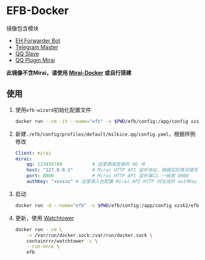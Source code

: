 # EFB-Docker

镜像包含模块

- [EH Forwarder Bot](https://github.com/ehForwarderBot/ehForwarderBot)
- [Telegram Master](https://github.com/ehForwarderBot/efb-telegram-master)
- [QQ Slave](https://github.com/milkice233/efb-qq-slave)
- [QQ Plugin Mirai](https://github.com/milkice233/efb-qq-plugin-mirai)

**此镜像不含Mirai，请使用 [Mirai-Docker](https://github.com/xzsk2/Mirai-Docker) 或自行搭建**

## 使用

1. 使用`efb-wizard`初始化配置文件

    ```bash
    docker run --rm -it --name="efb" -v $PWD/efb/config:/app/config xzsk2/efb-docker:latest efb-wizard
    ```

2. 新建`./efb/config/profiles/default/milkice.qq/config.yaml`，根据样例修改

    ```yaml
    Client: mirai
    mirai:
        qq: 123456789           # 这里换成登录的 QQ 号
        host: "127.0.0.1"       # Mirai HTTP API 监听地址，根据实际情况填写
        port: 8080              # Mirai HTTP API 监听端口，一般是 8080
        authKey: "xxxxxx" # 这里填入在配置 Mirai API HTTP 时生成的 authKey
    ```

3. 启动

    ```bash
    docker run -d --name="efb" -v $PWD/efb/config:/app/config xzsk2/efb-docker:latest
    ```

4. 更新，使用 [Watchtower](https://github.com/containrrr/watchtower)

    ```bash
    docker run --rm \
        -v /var/run/docker.sock:/var/run/docker.sock \
        containrrr/watchtower -c \
        --run-once \
        efb
    ```

